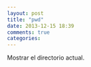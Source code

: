 ```yaml
---
layout: post
title: "pwd"
date: 2013-12-15 18:39
comments: true
categories: 
---
```

Mostrar el directorio actual.

